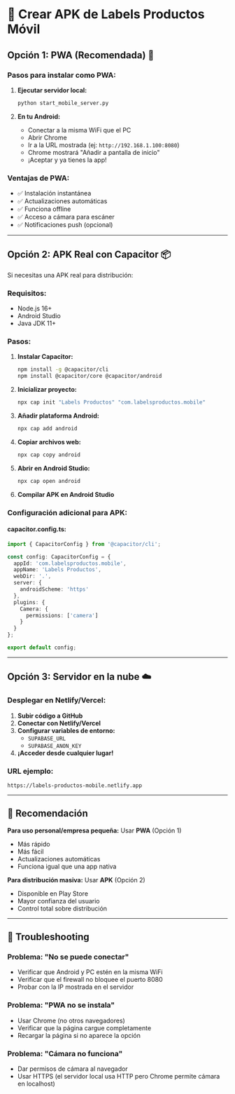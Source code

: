 # 📱 Crear APK de Labels Productos Móvil

## Opción 1: PWA (Recomendada) 🌟

### Pasos para instalar como PWA:

1. **Ejecutar servidor local:**
   ```bash
   python start_mobile_server.py
   ```

2. **En tu Android:**
   - Conectar a la misma WiFi que el PC
   - Abrir Chrome
   - Ir a la URL mostrada (ej: `http://192.168.1.100:8080`)
   - Chrome mostrará "Añadir a pantalla de inicio"
   - ¡Aceptar y ya tienes la app!

### Ventajas de PWA:
- ✅ Instalación instantánea
- ✅ Actualizaciones automáticas
- ✅ Funciona offline
- ✅ Acceso a cámara para escáner
- ✅ Notificaciones push (opcional)

---

## Opción 2: APK Real con Capacitor 📦

Si necesitas una APK real para distribución:

### Requisitos:
- Node.js 16+
- Android Studio
- Java JDK 11+

### Pasos:

1. **Instalar Capacitor:**
   ```bash
   npm install -g @capacitor/cli
   npm install @capacitor/core @capacitor/android
   ```

2. **Inicializar proyecto:**
   ```bash
   npx cap init "Labels Productos" "com.labelsproductos.mobile"
   ```

3. **Añadir plataforma Android:**
   ```bash
   npx cap add android
   ```

4. **Copiar archivos web:**
   ```bash
   npx cap copy android
   ```

5. **Abrir en Android Studio:**
   ```bash
   npx cap open android
   ```

6. **Compilar APK en Android Studio**

### Configuración adicional para APK:

#### capacitor.config.ts:
```typescript
import { CapacitorConfig } from '@capacitor/cli';

const config: CapacitorConfig = {
  appId: 'com.labelsproductos.mobile',
  appName: 'Labels Productos',
  webDir: '.',
  server: {
    androidScheme: 'https'
  },
  plugins: {
    Camera: {
      permissions: ['camera']
    }
  }
};

export default config;
```

---

## Opción 3: Servidor en la nube ☁️

### Desplegar en Netlify/Vercel:

1. **Subir código a GitHub**
2. **Conectar con Netlify/Vercel**
3. **Configurar variables de entorno:**
   - `SUPABASE_URL`
   - `SUPABASE_ANON_KEY`
4. **¡Acceder desde cualquier lugar!**

### URL ejemplo:
`https://labels-productos-mobile.netlify.app`

---

## 🎯 Recomendación

**Para uso personal/empresa pequeña:** Usar **PWA** (Opción 1)
- Más rápido
- Más fácil
- Actualizaciones automáticas
- Funciona igual que una app nativa

**Para distribución masiva:** Usar **APK** (Opción 2)
- Disponible en Play Store
- Mayor confianza del usuario
- Control total sobre distribución

---

## 🔧 Troubleshooting

### Problema: "No se puede conectar"
- Verificar que Android y PC estén en la misma WiFi
- Verificar que el firewall no bloquee el puerto 8080
- Probar con la IP mostrada en el servidor

### Problema: "PWA no se instala"
- Usar Chrome (no otros navegadores)
- Verificar que la página cargue completamente
- Recargar la página si no aparece la opción

### Problema: "Cámara no funciona"
- Dar permisos de cámara al navegador
- Usar HTTPS (el servidor local usa HTTP pero Chrome permite cámara en localhost)
